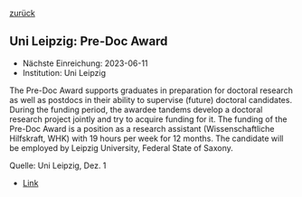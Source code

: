 [zurück](/funding/)

## Uni Leipzig: Pre-Doc Award

* Nächste Einreichung: 2023-06-11
* Institution: Uni Leipzig

The Pre-Doc Award supports graduates in preparation for doctoral research as well as postdocs in their ability to supervise (future) doctoral candidates. During the funding period, the awardee tandems develop a doctoral research project jointly and try to acquire funding for it. The funding of the Pre-Doc Award is a position as a research assistant (Wissenschaftliche Hilfskraft, WHK) with 19 hours per week for 12 months. The candidate will be employed by Leipzig University, Federal State of Saxony.

Quelle: Uni Leipzig, Dez. 1

* [Link](http://www.uni-leipzig.de/+pre-doc-award)